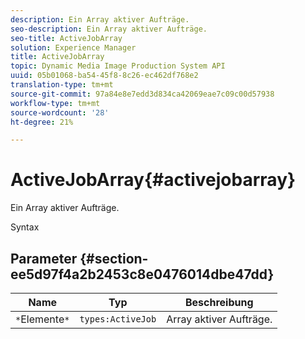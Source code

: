 ```yaml
---
description: Ein Array aktiver Aufträge.
seo-description: Ein Array aktiver Aufträge.
seo-title: ActiveJobArray
solution: Experience Manager
title: ActiveJobArray
topic: Dynamic Media Image Production System API
uuid: 05b01068-ba54-45f8-8c26-ec462df768e2
translation-type: tm+mt
source-git-commit: 97a84e8e7edd3d834ca42069eae7c09c00d57938
workflow-type: tm+mt
source-wordcount: '28'
ht-degree: 21%

---
```



# ActiveJobArray{#activejobarray}

Ein Array aktiver Aufträge.

Syntax

## Parameter {#section-ee5d97f4a2b2453c8e0476014dbe47dd}

| Name | Typ | Beschreibung |
|---|---|---|
| `*`Elemente`*` | `types:ActiveJob` | Array aktiver Aufträge. |

